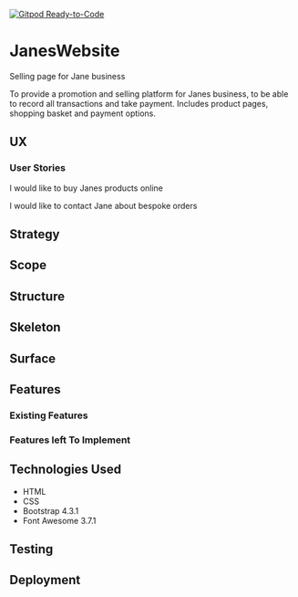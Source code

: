 [![Gitpod Ready-to-Code](https://img.shields.io/badge/Gitpod-Ready--to--Code-blue?logo=gitpod)](https://gitpod.io/#https://github.com/caith073/JanesWebsite) 

# JanesWebsite
Selling page for Jane business

To provide a promotion and selling platform for Janes business, to be able to record all transactions and take payment.
Includes product pages, shopping basket and payment options.

## UX
### User Stories

I would like to buy Janes products online

I would like to contact Jane about bespoke orders

## Strategy 
## Scope 
## Structure
## Skeleton
## Surface

## Features
  ### Existing Features 
  ### Features left To Implement
## Technologies Used
  * HTML
  * CSS
  * Bootstrap 4.3.1
  * Font Awesome 3.7.1

## Testing

## Deployment

